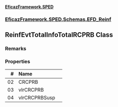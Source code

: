 #### [EficazFramework.SPED](EficazFrameworkSPED.md 'EficazFramework SPED')
### [EficazFramework.SPED.Schemas.EFD_Reinf](EficazFramework.SPED.Schemas.EFD_Reinf.md 'EficazFramework.SPED.Schemas.EFD_Reinf')

## ReinfEvtTotalInfoTotalRCPRB Class

### Remarks
### Properties

| # | Name | |
| ---: | :--- | :--- |
| 02 | CRCPRB |  |
| 03 | vlrCRCPRB |  |
| 04 | vlrCRCPRBSusp |  |
